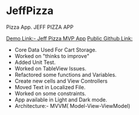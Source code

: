 # JeffPizza
Pizza App.
JEFF PIZZA APP

[Demo Link:- Jeff Pizza MVP App](https://www.loom.com/share/f7251a96752445c19edcbb6e38310db9)
[Public Github Link:](https://github.com/Thommzy/JeffPizza)
- Core Data Used For Cart Storage.
- Worked on "thinks to improve"
- Added Unit Test.
- Worked on TableView Issues.
- Refactored some functions and Variables.
- Create new cells and View Controllers
- Moved Text in Localized File.
- Worked on some constraints.
- App available in Light and Dark mode.
- Architecture:- MVVM( Model-View-ViewModel)
